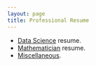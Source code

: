 ```yaml
---
layout: page
title: Professional Resume
---
```


<meta name="description" content="Viviana Márquez | Resume">
<meta name="keywords" content="Viviana Márquez Data Scientist Miami FL Mathematics Combinatorics">

- <a href="https://drive.google.com/file/d/1QgwBhK_-UvXeh6Eh6zUdyWZLMGvwo-Ip/view?usp=sharing" target="_blank">Data Science</a> resume.
- <a href="https://drive.google.com/file/d/1G-rjH2BUk87h9XCPsDtr4RCxtrYmOF0S/view?usp=sharing" target="_blank">Mathematician</a> resume. 
- <a href='http://vivianamarquez.com/pages/More/'>Miscellaneous</a>.
